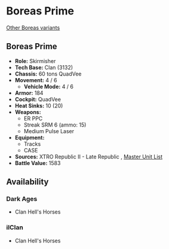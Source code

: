 # Boreas Prime 

[Other Boreas variants](../boreas.md) 

## Boreas Prime 

- **Role:** Skirmisher 
- **Tech Base:** Clan (3132) 
- **Chassis:** 60 tons QuadVee 
- **Movement:** 4 / 6 
  - **Vehicle Mode:** 4 / 6 
- **Armor:** 184 
- **Cockpit:** QuadVee 
- **Heat Sinks:** 10 (20) 
- **Weapons:** 
  - ER PPC 
  - Streak SRM 6 (ammo: 15) 
  - Medium Pulse Laser 
- **Equipment:** 
  - Tracks 
  - CASE 
- **Sources:** XTRO Republic II - Late Republic , [Master Unit List](http://masterunitlist.info/Unit/Details/7351) 
- **Battle Value:** 1583 

## Availability 

### Dark Ages 

- Clan Hell's Horses 

### ilClan 

- Clan Hell's Horses 

